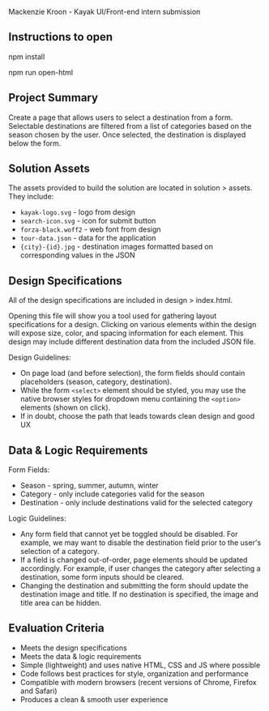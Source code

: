Mackenzie Kroon - Kayak UI/Front-end intern submission

## Instructions to open

npm install

npm run open-html

## Project Summary

Create a page that allows users to select a destination from a form. Selectable destinations are filtered from a list of categories based on the season chosen by the user. Once selected, the destination is displayed below the form.

## Solution Assets

The assets provided to build the solution are located in solution > assets. They include:

- `kayak-logo.svg` - logo from design
- `search-icon.svg` - icon for submit button
- `forza-black.woff2` - web font from design
- `tour-data.json` - data for the application
- `{city}-{id}.jpg` - destination images formatted based on corresponding values in the JSON

## Design Specifications

All of the design specifications are included in design > index.html.

Opening this file will show you a tool used for gathering layout specifications for a design. Clicking on various elements within the design will expose size, color, and spacing information for each element. This design may include different destination data from the included JSON file.

Design Guidelines:

- On page load (and before selection), the form fields should contain placeholders (season, category, destination).
- While the form `<select>` element should be styled, you may use the native browser styles for dropdown menu containing the `<option>` elements (shown on click).
- If in doubt, choose the path that leads towards clean design and good UX

## Data & Logic Requirements

Form Fields:

- Season - spring, summer, autumn, winter
- Category - only include categories valid for the season
- Destination - only include destinations valid for the selected category

Logic Guidelines:

- Any form field that cannot yet be toggled should be disabled. For example, we may want to disable the destination field prior to the user's selection of a category.
- If a field is changed out-of-order, page elements should be updated accordingly. For example, if user changes the category after selecting a destination, some form inputs should be cleared.
- Changing the destination and submitting the form should update the destination image and title. If no destination is specified, the image and title area can be hidden.

## Evaluation Criteria

- Meets the design specifications
- Meets the data & logic requirements
- Simple (lightweight) and uses native HTML, CSS and JS where possible
- Code follows best practices for style, organization and performance
- Compatible with modern browsers (recent versions of Chrome, Firefox and Safari)
- Produces a clean & smooth user experience
